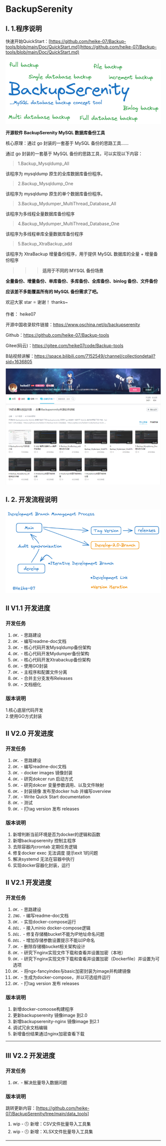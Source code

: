 # BackupSerenity

## Ⅰ. 1.程序说明

快速开始QuickStart：[https://github.com/heike-07/Backup-tools/blob/main/Doc/QuickStart.md](https://github.com/heike-07/Backup-tools/blob/main/Doc/QuickStart.md)

![Doc/introduce.png](Doc/introduce.png)

**开源软件 BackupSerenity MySQL 数据库备份工具** 

核心原理：通过 go 封装的一套基于 MySQL 备份的思路工具……

通过 go 封装的一套基于 MySQL 备份的思路工具，可以实现以下内容：

> 1.Backup_Mysqldump_All

该程序为 mysqldump 原生的全库数据库备份程序。

> 2.Backup_Mysqldump_One

该程序为 mysqldump 原生的单个数据库备份程序。

> 3.Backup_Mydumper_MultiThread_Database_All

该程序为多线程全量数据库备份程序

> 4.Backup_Mydumper_MultiThread_Database_One

该程序为多线程单库全量数据库备份程序

> 5.Backup_XtraBackup_add

该程序为 XtraBackup 增量备份程序，用于提供 MySQL 数据库的全量 + 增量备份程序

>>> **适用于不同的 MYSQL 备份场景**

**全量备份、增量备份、单库备份、多库备份、全库备份、binlog 备份、文件备份**

**应该差不多能覆盖所有的 MySQL 备份需求了吧。**

欢迎大家 star ⭐ 谢谢！ thanks~

作者： heike07 

开源中国收录软件链接：https://www.oschina.net/p/backupserenity 

Github：https://github.com/heike-07/Backup-tools 

Gitee(码云)：https://gitee.com/heike07code/Backup-tools 

B站视频讲解：https://space.bilibili.com/7152549/channel/collectiondetail?sid=1636805

![image-20230817145834992](README.assets/image-20230817145834992.png)

## Ⅰ. 2. 开发流程说明
![Development](Doc/Development.png)

## Ⅱ V1.1 开发进度

### 开发任务
1. _`OK.`_ - 思路建设
2. _`OK.`_ - 编写readme-doc文档
3. _`OK.`_ - 核心代码开发Mysqldump备份架构
4. _`OK.`_ - 核心代码开发Mydumper备份架构
5. _`OK.`_ - 核心代码开发Xtrabackup备份架构
6. _`OK.`_ - 使用GO封装
7. _`OK.`_ - 主程序和配置文件分离
8. _`OK.`_ - 合并主分支发布Releases
9. _`OK.`_ - 文档细化

### 版本说明

1.核心底层代码开发  
2.使用GO方式封装

## Ⅱ V2.0 开发进度

### 开发任务
1. _`OK.`_ - 思路建设
2. _`OK.`_ - 编写readme-doc文档
3. _`OK.`_ - docker images 镜像封装
4. _`OK.`_ - 研究dokcer run 启动方式
5. _`OK.`_ - 研究dokcer 变量参数调用、以及文件映射
6. _`OK.`_ - 封装镜像 发布至docker hub 并编写overview
7. _`OK.`_ - Write Quick Start documentation
8. _`OK.`_ - 测试
9. _`OK.`_ - 打tag version 发布 releases

### 版本说明

1. 新增判断当前环境是否为docker的逻辑和函数
2. 新增backupserenity 控制主程序
3. 去除容器内crontab 定期任务逻辑
4. 修复docker exec 无法调度 提示exit 1的问题
5. 解决systemd 无法在容器中执行
6. 实现docker容器化封装，运行

## Ⅱ V2.1 开发进度

### 开发任务

1. _`OK.`_ - 思路建设
2. _`ING.`_ - 编写readme-doc文档
3. _`OK.`_ - 实现docker-compose运行
4. _`DEL.`_ - 接入minio docker-compose逻辑
5. _`DEL.`_ - 修复存储桶bucket不能为IP地址命名问题
6. _`DEL.`_ - 增加存储参数设置提示不能以IP命名
7. _`OK.`_ - 删除存储桶bucket相关架构设计
8. _`OK.`_ - 研究下nginx实现文件下载和查看并设置加密（本地）
9. _`OK.`_ - 研究下nginx实现文件下载和查看并设置加密（Dockerfile）并设置为可选项
10. _`OK.`_ - 将ngx-fancyindex与basic加密封装为image并构建镜像
11. _`OK.`_ - 生成为docker-compose，并以可选组件运行
12. _`OK.`_ - 打tag version 发布 releases


### 版本说明

1. 新增docker-comoose构建程序
2. 更新backupserenity 镜像image 到2.0
3. 新增backupserenity-nginx 镜像image 到2.1
4. 调试冗余文档编辑
5. 新增备份结果通过nginx加密查看下载
---

## Ⅲ V2.2 开发进度

### 开发任务

1. _`OK.`_ - 解决批量导入数据问题


### 版本说明
跳转更新内容：[https://github.com/heike-07/BackupSerenity/tree/main/data_tools]
1. wip - 🕔 新增：CSV文件批量导入工具集
2. wip - 🕔 新增：XLSX文件批量导入工具集
---
